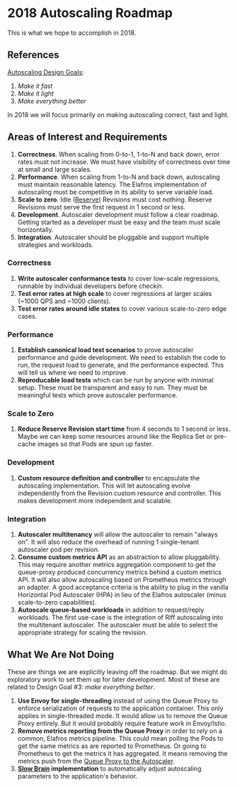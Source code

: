 # 2018 Autoscaling Roadmap

This is what we hope to accomplish in 2018.

## References

[Autoscaling Design Goals](README.md#design-goals):

  1. *Make it fast*
  2. *Make it light*
  3. *Make everything better*

In 2018 we will focus primarily on making autoscaling correct, fast and light.

## Areas of Interest and Requirements

1. **Correctness**.  When scaling from 0-to-1, 1-to-N and back down, error rates must not increase.  We must have visibility of correctness over time at small and large scales.
2. **Performance**.  When scaling from 1-to-N and back down, autoscaling must maintain reasonable latency.  The Elafros implementation of autoscaling must be competitive in its ability to serve variable load.
3. **Scale to zero**.  Idle ([Reserve](README.md#behavior)) Revisions must cost nothing.  Reserve Revisions must serve the first request in 1 second or less.
4. **Development**.  Autoscaler development must follow a clear roadmap.  Getting started as a developer must be easy and the team must scale horizontally.
5. **Integration**.  Autoscaler should be pluggable and support multiple strategies and workloads.

### Correctness

1. **Write autoscaler conformance tests** to cover low-scale regressions, runnable by individual developers before checkin.
2. **Test error rates at high scale** to cover regressions at larger scales (~1000 QPS and ~1000 clients).
3. **Test error rates around idle states** to cover various scale-to-zero edge cases.

### Performance

1. **Establish canonical load test scenarios** to prove autoscaler performance and guide development.  We need to establish the code to run, the request load to generate, and the performance expected.  This will tell us where we need to improve.
2. **Reproducable load tests** which can be run by anyone with minimal setup.  These must be transparent and easy to run.  They must be meaningful tests which prove autoscaler performance.

### Scale to Zero

1. **Reduce Reserve Revision start time** from 4 seconds to 1 second or less.  Maybe we can keep some resources around like the Replica Set or pre-cache images so that Pods are spun up faster.

### Development

1. **Custom resource definition and controller** to encapsulate the autoscaling implementation.  This will let autoscaling evolve independently from the Revision custom resource and controller.  This makes development more independent and scalable.

### Integration

1. **Autoscaler multitenancy** will allow the autoscaler to remain "always on".  It will also reduce the overhead of running 1 single-tenant autoscaler pod per revision.
2. **Consume custom metrics API** as an abstraction to allow pluggability.  This may require another metrics aggregation component to get the queue-proxy produced concurrency metrics behind a custom metrics API.  It will also allow autoscaling based on Prometheus metrics through an adapter.  A good acceptance criteria is the ability to plug in the vanilla Horizontal Pod Autoscaler (HPA) in lieu of the Elafros autoscaler (minus scale-to-zero capabilities).
3. **Autoscale queue-based workloads** in addition to request/reply workloads.  The first use-case is the integration of Riff autoscaling into the multitenant autoscaler.  The autoscaler must be able to select the appropriate strategy for scaling the revision.

## What We Are Not Doing

These are things we are explicitly leaving off the roadmap.  But we might do exploratory work to set them up for later development.  Most of these are related to Design Goal #3: *make everything better*.

1. **Use Envoy for single-threading** instead of using the Queue Proxy to enforce serialization of requests to the application container.  This only applies in single-threaded mode.  It would allow us to remove the Queue Proxy entirely.  But it would probably require feature work in Envoy/Istio.
2. **Remove metrics reporting from the Queue Proxy** in order to rely on a common, Elafros metrics pipeline.  This could mean polling the Pods to get the same metrics as are reported to Prometheus.  Or going to Prometheus to get the metrics it has aggregated.  It means removing the metrics push from the [Queue Proxy to the Autoscaler](README.md#context).
3. **[Slow Brain](README.md#slow-brain--fast-brain) implementation** to automatically adjust autoscaling parameters to the application's behavior.


